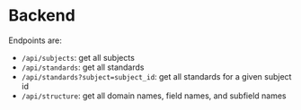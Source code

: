 # Backend
Endpoints are:
 - `/api/subjects`: get all subjects
 - `/api/standards`: get all standards
 - `/api/standards?subject=subject_id`: get all standards for a given subject id
 - `/api/structure`: get all domain names, field names, and subfield names
